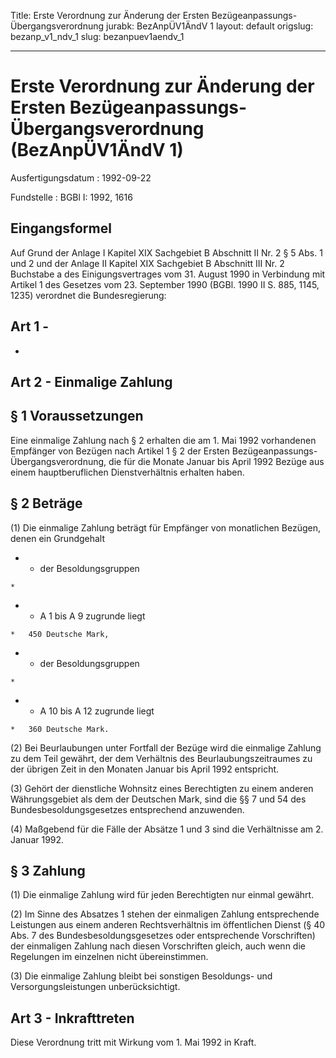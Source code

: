 Title: Erste Verordnung zur Änderung der Ersten Bezügeanpassungs-Übergangsverordnung
jurabk: BezAnpÜV1ÄndV 1
layout: default
origslug: bezanp_v1_ndv_1
slug: bezanpuev1aendv_1

---

# Erste Verordnung zur Änderung der Ersten Bezügeanpassungs-Übergangsverordnung (BezAnpÜV1ÄndV 1)

Ausfertigungsdatum
:   1992-09-22

Fundstelle
:   BGBl I: 1992, 1616



## Eingangsformel

Auf Grund der Anlage I Kapitel XIX Sachgebiet B Abschnitt II Nr. 2 § 5
Abs. 1 und 2 und der Anlage II Kapitel XIX Sachgebiet B Abschnitt III
Nr. 2 Buchstabe a des Einigungsvertrages vom 31. August 1990 in
Verbindung mit Artikel 1 des Gesetzes vom 23. September 1990 (BGBl.
1990 II S. 885, 1145, 1235) verordnet die Bundesregierung:


## Art 1 -

-


## Art 2 - Einmalige Zahlung



## § 1 Voraussetzungen

Eine einmalige Zahlung nach § 2 erhalten die am 1. Mai 1992
vorhandenen Empfänger von Bezügen nach Artikel 1 § 2 der Ersten
Bezügeanpassungs-Übergangsverordnung, die für die Monate Januar bis
April 1992 Bezüge aus einem hauptberuflichen Dienstverhältnis erhalten
haben.


## § 2 Beträge

(1) Die einmalige Zahlung beträgt für Empfänger von monatlichen
Bezügen, denen ein Grundgehalt

*    *   der Besoldungsgruppen

    *

*    *   A 1 bis A 9 zugrunde liegt

    *   450 Deutsche Mark,


*    *   der Besoldungsgruppen

    *

*    *   A 10 bis A 12 zugrunde liegt

    *   360 Deutsche Mark.




(2) Bei Beurlaubungen unter Fortfall der Bezüge wird die einmalige
Zahlung zu dem Teil gewährt, der dem Verhältnis des
Beurlaubungszeitraumes zu der übrigen Zeit in den Monaten Januar bis
April 1992 entspricht.

(3) Gehört der dienstliche Wohnsitz eines Berechtigten zu einem
anderen Währungsgebiet als dem der Deutschen Mark, sind die §§ 7 und
54 des Bundesbesoldungsgesetzes entsprechend anzuwenden.

(4) Maßgebend für die Fälle der Absätze 1 und 3 sind die Verhältnisse
am 2. Januar 1992.


## § 3 Zahlung

(1) Die einmalige Zahlung wird für jeden Berechtigten nur einmal
gewährt.

(2) Im Sinne des Absatzes 1 stehen der einmaligen Zahlung
entsprechende Leistungen aus einem anderen Rechtsverhältnis im
öffentlichen Dienst (§ 40 Abs. 7 des Bundesbesoldungsgesetzes oder
entsprechende Vorschriften) der einmaligen Zahlung nach diesen
Vorschriften gleich, auch wenn die Regelungen im einzelnen nicht
übereinstimmen.

(3) Die einmalige Zahlung bleibt bei sonstigen Besoldungs- und
Versorgungsleistungen unberücksichtigt.


## Art 3 - Inkrafttreten

Diese Verordnung tritt mit Wirkung vom 1. Mai 1992 in Kraft.

